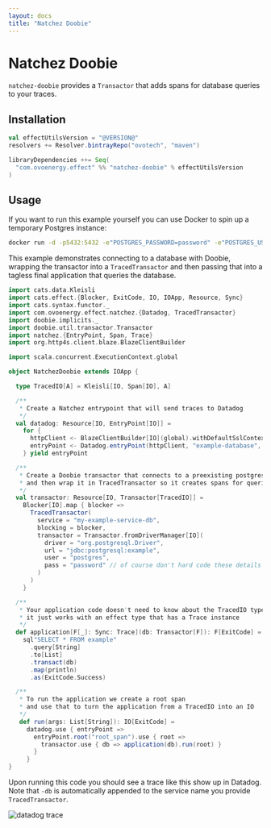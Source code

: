 ```yaml
---
layout: docs
title: "Natchez Doobie"
---
```



# Natchez Doobie

`natchez-doobie` provides a `Transactor` that adds spans for database queries to your traces.

## Installation

```scala
val effectUtilsVersion = "@VERSION@"
resolvers += Resolver.bintrayRepo("ovotech", "maven")

libraryDependencies ++= Seq(
  "com.ovoenergy.effect" %% "natchez-doobie" % effectUtilsVersion
)
```

## Usage

If you want to run this example yourself you can use Docker to spin up a temporary Postgres instance:
```bash
docker run -d -p5432:5432 -e"POSTGRES_PASSWORD=password" -e"POSTGRES_USER=postgres" postgres
```

This example demonstrates connecting to a database with Doobie, wrapping the transactor into a `TracedTransactor`
and then passing that into a tagless final application that queries the database.

```scala mdoc
import cats.data.Kleisli
import cats.effect.{Blocker, ExitCode, IO, IOApp, Resource, Sync}
import cats.syntax.functor._
import com.ovoenergy.effect.natchez.{Datadog, TracedTransactor}
import doobie.implicits._
import doobie.util.transactor.Transactor
import natchez.{EntryPoint, Span, Trace}
import org.http4s.client.blaze.BlazeClientBuilder

import scala.concurrent.ExecutionContext.global

object NatchezDoobie extends IOApp {

  type TracedIO[A] = Kleisli[IO, Span[IO], A]

  /**
   * Create a Natchez entrypoint that will send traces to Datadog
   */
  val datadog: Resource[IO, EntryPoint[IO]] =
    for {
      httpClient <- BlazeClientBuilder[IO](global).withDefaultSslContext.resource
      entryPoint <- Datadog.entryPoint(httpClient, "example-database", "default-resource")
    } yield entryPoint

  /**
   * Create a Doobie transactor that connects to a preexisting postgres instance
   * and then wrap it in TracedTransactor so it creates spans for queries
   */
  val transactor: Resource[IO, Transactor[TracedIO]] =
    Blocker[IO].map { blocker =>
      TracedTransactor(
        service = "my-example-service-db",
        blocking = blocker,
        transactor = Transactor.fromDriverManager[IO](
          driver = "org.postgresql.Driver",
          url = "jdbc:postgresql:example",
          user = "postgres",
          pass = "password" // of course don't hard code these details in your applications!
        )
      )
    }

  /**
   * Your application code doesn't need to know about the TracedIO type,
   * it just works with an effect type that has a Trace instance
   */
  def application[F[_]: Sync: Trace](db: Transactor[F]): F[ExitCode] =
    sql"SELECT * FROM example"
      .query[String]
      .to[List]
      .transact(db)
      .map(println)
      .as(ExitCode.Success)

  /**
   * To run the application we create a root span
   * and use that to turn the application from a TracedIO into an IO
   */
   def run(args: List[String]): IO[ExitCode] =
     datadog.use { entryPoint =>
       entryPoint.root("root_span").use { root =>
         transactor.use { db => application(db).run(root) }
       }
     }
}
```

Upon running this code you should see a trace like this show up in Datadog.
Note that `-db` is automatically appended to the service name you provide `TracedTransactor`.

![datadog trace]({{site.baseurl}}/img/example-doobie-trace.png)
